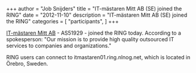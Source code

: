 +++
author = "Job Snijders"
title = "IT-m&#228;staren Mitt AB (SE) joined the RING"
date = "2012-11-10"
description = "IT-m&#228;staren Mitt AB (SE) joined the RING"
categories = [
    "participants",
]
+++

<a href="http://www.itmastaren.se">IT-m&#228;staren Mitt AB</a> - AS51929 - joined the RING today. According to a spokesperson: "Our mission is to provide high quality outsourced IT services to companies and organizations."

RING users can connect to itmastaren01.ring.nlnog.net, which is located in &#214;rebro, Sweden.

